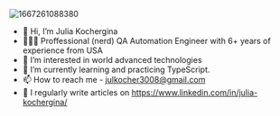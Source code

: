 ![1667261088380](https://user-images.githubusercontent.com/110691872/201821251-d33fba4c-9ec7-4fd8-8395-32f88440b802.jpeg)



- 👋 Hi, I’m Julia Kochergina 
- 👩🏻‍🎓 Proffessional (nerd) QA Automation Engineer with 6+ years of experience from USA
- 👀 I’m interested in world advanced technologies 
- 🌱 I’m currently learning and practicing TypeScript.
- 📫 How to reach me - julkocher3008@gmail.com
- 📝 I regularly write articles on https://www.linkedin.com/in/julia-kochergina/


<!---
JulKocher/JulKocher is a ✨ special ✨ repository because its `README.md` (this file) appears on your GitHub profile.
You can click the Preview link to take a look at your changes.
--->
